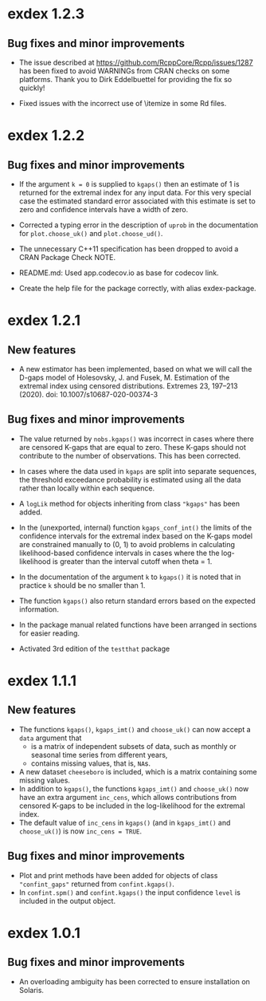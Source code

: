 # exdex 1.2.3

## Bug fixes and minor improvements

* The issue described at https://github.com/RcppCore/Rcpp/issues/1287 has been fixed to avoid WARNINGs from CRAN checks on some platforms. Thank you to Dirk Eddelbuettel for providing the fix so quickly!

* Fixed issues with the incorrect use of \itemize in some Rd files.

# exdex 1.2.2

## Bug fixes and minor improvements

* If the argument `k = 0` is supplied to `kgaps()` then an estimate of 1 is returned for the extremal index for any input data.  For this very special case the estimated standard error associated with this estimate is set to zero and confidence intervals have a width of zero.  

* Corrected a typing error in the description of `uprob` in the documentation for `plot.choose_uk()` and `plot.choose_ud()`.

* The unnecessary C++11 specification has been dropped to avoid a CRAN Package Check NOTE. 

* README.md: Used app.codecov.io as base for codecov link.

* Create the help file for the package correctly, with alias exdex-package.

# exdex 1.2.1

## New features

* A new estimator has been implemented, based on what we will call the D-gaps model of Holesovsky, J. and Fusek, M. Estimation of the extremal index using censored distributions. Extremes 23, 197–213 (2020). doi: 10.1007/s10687-020-00374-3

## Bug fixes and minor improvements

* The value returned by `nobs.kgaps()` was incorrect in cases where there are censored K-gaps that are equal to zero.  These K-gaps should not contribute to the number of observations. This has been corrected.

* In cases where the data used in `kgaps` are split into separate sequences, the threshold exceedance probability is estimated using all the data rather than locally within each sequence.

* A `logLik` method for objects inheriting from class `"kgaps"` has been added. 

* In the (unexported, internal) function `kgaps_conf_int()` the limits of the confidence intervals for the extremal index based on the K-gaps model are constrained manually to (0, 1) to avoid problems in calculating likelihood-based confidence intervals in cases where the the log-likelihood is greater than the interval cutoff when theta = 1.

* In the documentation of the argument `k` to `kgaps()` it is noted that in practice `k` should be no smaller than 1.

* The function `kgaps()` also return standard errors based on the expected information.

* In the package manual related functions have been arranged in sections for easier reading.

* Activated 3rd edition of the `testthat` package

# exdex 1.1.1

## New features

* The functions `kgaps()`, `kgaps_imt()` and `choose_uk()` can now accept a `data` argument that
    - is a matrix of independent subsets of data, such as monthly or seasonal time series from different years,
    - contains missing values, that is, `NA`s. 
* A new dataset `cheeseboro` is included, which is a matrix containing some missing values.
* In addition to `kgaps()`, the functions `kgaps_imt()` and `choose_uk()` now have an extra argument `inc_cens`, which allows contributions from censored K-gaps to be included in the log-likelihood for the extremal index.
* The default value of `inc_cens` in `kgaps()` (and in `kgaps_imt()` and `choose_uk()`) is now `inc_cens = TRUE`.

## Bug fixes and minor improvements

* Plot and print methods have been added for objects of class `"confint_gaps"` returned from `confint.kgaps()`.
* In `confint.spm()` and `confint.kgaps()` the input confidence `level` is included in the output object.

# exdex 1.0.1

## Bug fixes and minor improvements

* An overloading ambiguity has been corrected to ensure installation on Solaris.

